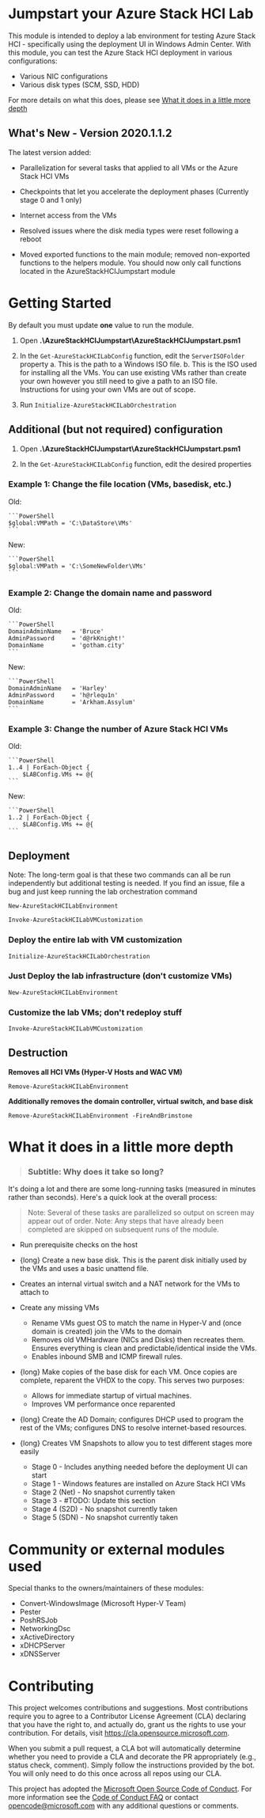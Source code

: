 # Jumpstart your Azure Stack HCI Lab

This module is intended to deploy a lab environment for testing Azure Stack HCI - specifically using the deployment UI in Windows Admin Center. With this module, you can test the Azure Stack HCI deployment in various configurations:

- Various NIC configurations
- Various disk types (SCM, SSD, HDD)

For more details on what this does, please see [What it does in a little more depth](#What-it-does-in-a-little-more-depth)

## What's New - Version 2020.1.1.2

The latest version added:

- Parallelization for several tasks that applied to all VMs or the Azure Stack HCI VMs

- Checkpoints that let you accelerate the deployment phases (Currently stage 0 and 1 only)

- Internet access from the VMs

- Resolved issues where the disk media types were reset following a reboot

- Moved exported functions to the main module; removed non-exported functions to the helpers module. You should now only call functions located in the AzureStackHCIJumpstart module


# Getting Started

By default you must update **one** value to run the module.

1. Open ****.\AzureStackHCIJumpstart\AzureStackHCIJumpstart.psm1****

2. In the ```Get-AzureStackHCILabConfig``` function, edit the ```ServerISOFolder``` property
    a. This is the path to a Windows ISO file.
    b. This is the ISO used for installing all the VMs. You can use existing VMs rather than create your own however you still need to give a path to an ISO file. Instructions for using your own VMs are out of scope.

3. Run ```Initialize-AzureStackHCILabOrchestration```

## Additional (but not required) configuration

1. Open ****.\AzureStackHCIJumpstart\AzureStackHCIJumpstart.psm1****

2. In the ```Get-AzureStackHCILabConfig``` function, edit the desired properties

### Example 1: Change the file location (VMs, basedisk, etc.)

Old:

    ```PowerShell
    $global:VMPath = 'C:\DataStore\VMs'
    ```

New:

    ```PowerShell
    $global:VMPath = 'C:\SomeNewFolder\VMs'
    ```

### Example 2: Change the domain name and password

Old:

    ```PowerShell
    DomainAdminName   = 'Bruce'
    AdminPassword     = 'd@rkKnight!'
    DomainName        = 'gotham.city'
    ```

New:

    ```PowerShell
    DomainAdminName   = 'Harley'
    AdminPassword     = 'h@rlequ1n'
    DomainName        = 'Arkham.Assylum'
    ```

### Example 3: Change the number of Azure Stack HCI VMs

Old:

    ```PowerShell
    1..4 | ForEach-Object {
        $LABConfig.VMs += @{
    ```

New:

    ```PowerShell
    1..2 | ForEach-Object {
        $LABConfig.VMs += @{
    ```

## Deployment

Note: The long-term goal is that these two commands can all be run independently but additional testing is needed. If you find an issue, file a bug and just keep running the lab orchestration command

```New-AzureStackHCILabEnvironment```

```Invoke-AzureStackHCILabVMCustomization```

### Deploy the entire lab with VM customization

```Initialize-AzureStackHCILabOrchestration```

### Just Deploy the lab infrastructure (don't customize VMs)

```New-AzureStackHCILabEnvironment```

### Customize the lab VMs; don't redeploy stuff

```Invoke-AzureStackHCILabVMCustomization```

## Destruction

**Removes all HCI VMs (Hyper-V Hosts and WAC VM)**

```Remove-AzureStackHCILabEnvironment```

**Additionally removes the domain controller, virtual switch, and base disk**

```Remove-AzureStackHCILabEnvironment -FireAndBrimstone```

# What it does in a little more depth

> ### Subtitle: Why does it take so long?

It's doing a lot and there are some long-running tasks (measured in minutes rather than seconds). Here's a quick look at the overall process:

> Note: Several of these tasks are parallelized so output on screen may appear out of order.
> Note: Any steps that have already been completed are skipped on subsequent runs of the module.

- Run prerequisite checks on the host

- {long} Create a new base disk. This is the parent disk initially used by the VMs and uses a basic unattend file.

- Creates an internal virtual switch and a NAT network for the VMs to attach to

- Create any missing VMs

    - Rename VMs guest OS to match the name in Hyper-V and (once domain is created) join the VMs to the domain
    - Removes old VMHardware (NICs and Disks) then recreates them. Ensures everything is clean and predictable/identical inside the VMs.
    - Enables inbound SMB and ICMP firewall rules.

- {long} Make copies of the base disk for each VM. Once copies are complete, reparent the VHDX to the copy. This serves two purposes:

    - Allows for immediate startup of virtual machines.
    - Improves VM performance once reparented

- {long} Create the AD Domain; configures DHCP used to program the rest of the VMs; configures DNS to resolve internet-based resources.

- {long} Creates VM Snapshots to allow you to test different stages more easily
    - Stage 0 - Includes anything needed before the deployment UI can start
    - Stage 1 - Windows features are installed on Azure Stack HCI VMs
    - Stage 2 (Net) - No snapshot currently taken
    - Stage 3       - #TODO: Update this section
    - Stage 4 (S2D) - No snapshot currently taken
    - Stage 5 (SDN) - No snapshot currently taken

# Community or external modules used

Special thanks to the owners/maintainers of these modules:

- Convert-WindowsImage (Microsoft Hyper-V Team)
- Pester
- PoshRSJob
- NetworkingDsc
- xActiveDirectory
- xDHCPServer
- xDNSServer

# Contributing

This project welcomes contributions and suggestions.  Most contributions require you to agree to a
Contributor License Agreement (CLA) declaring that you have the right to, and actually do, grant us
the rights to use your contribution. For details, visit https://cla.opensource.microsoft.com.

When you submit a pull request, a CLA bot will automatically determine whether you need to provide
a CLA and decorate the PR appropriately (e.g., status check, comment). Simply follow the instructions
provided by the bot. You will only need to do this once across all repos using our CLA.

This project has adopted the [Microsoft Open Source Code of Conduct](https://opensource.microsoft.com/codeofconduct/).
For more information see the [Code of Conduct FAQ](https://opensource.microsoft.com/codeofconduct/faq/) or
contact [opencode@microsoft.com](mailto:opencode@microsoft.com) with any additional questions or comments.
